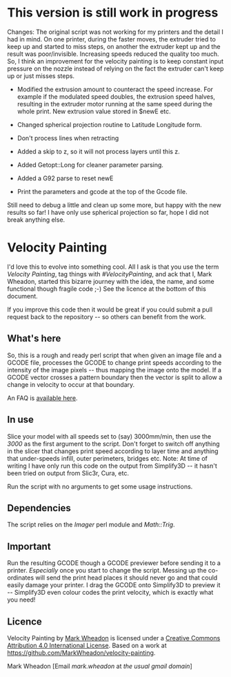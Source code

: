 # This version is still work in progress

Changes:
The original script was not working for my printers and the detail I had in mind.
On one printer, during the faster moves, the extruder tried to keep up and started to miss steps, on another the extruder kept up and the result was poor/invisible. Increasing speeds reduced the quality too much.
So, I think an improvement for the velocity painting is to keep constant input pressure on the nozzle instead of relying on the fact the extruder can't keep up or just misses steps.
- Modified the extrusion amount to counteract the speed increase.
For example if the modulated speed doubles, the extrusion speed halves, resulting in the extruder motor running at the same speed during the whole print. New extrusion value stored in $newE etc.

- Changed spherical projection routine to Latitude Longitude form.
- Don't process lines when retracting

- Added a skip to z, so it will not process layers until this z.

- Added Getopt::Long for cleaner parameter parsing.

- Added a G92 parse to reset newE

- Print the parameters and gcode at the top of the Gcode file.

Still need to debug a little and clean up some more, but happy with the new results so far!
I have only use spherical projection so far, hope I did not break anything else.

# Velocity Painting

I'd love this to evolve into something cool. All I ask is that you use the term _Velocity Painting_, tag things with _#VelocityPainting_, and ack that I, Mark Wheadon, started this bizarre journey with the idea, the name, and some functional though fragile code ;-) See the licence at the bottom of this document.

If you improve this code then it would be great if you could submit a pull request back to the repository -- so others can benefit from the work.

## What's here

So, this is a rough and ready perl script that when given an image file and a GCODE file, processes the GCODE to change print speeds according to the intensity of the image pixels -- thus mapping the image onto the model. If a GCODE vector crosses a pattern boundary then the vector is split to allow a change in velocity to occur at that boundary.

An FAQ is [available here](https://github.com/MarkWheadon/velocity-painting/wiki/FAQ).

## In use

Slice your model with all speeds set to (say) 3000mm/min, then use the _3000_ as the first argument to the script. Don't forget to switch off
anything in the slicer that changes print speed according to layer time and anything that under-speeds infill, outer perimeters, bridges etc.
Note: At time of writing I have only run this code on the output from Simplify3D -- it hasn't been tried on output from Slic3r, Cura, etc.

Run the script with no arguments to get some usage instructions.

## Dependencies

The script relies on the _Imager_ perl module and _Math::Trig_.

## Important

Run the resulting GCODE though a GCODE previewer before sending it to a printer. *Especially* once you start to change the script.  Messing up the co-ordinates will send the print head places it should never go and that could easily damage your printer. I drag the GCODE onto Simplify3D to preview it -- Simplify3D even colour codes the print velocity, which is exactly what you need!

## Licence

Velocity Painting by [Mark Wheadon](https://github.com/MarkWheadon) is licensed under a [Creative Commons Attribution 4.0 International License](http://creativecommons.org/licenses/by/4.0/).  Based on a work at https://github.com/MarkWheadon/velocity-painting.

Mark Wheadon [Email _mark.wheadon_ at _the usual gmail domain_]
